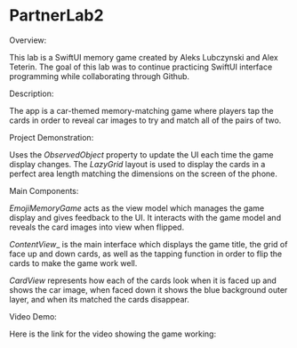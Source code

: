 # PartnerLab2

Overview:

This lab is a SwiftUI memory game created by Aleks Lubczynski and Alex Teterin. The goal of this lab was to continue practicing SwiftUI interface programming while collaborating through Github.

Description:

The app is a car-themed memory-matching game where players tap the cards in order to reveal car images to try and match all of the pairs of two.

Project Demonstration:

Uses the _ObservedObject_ property to update the UI each time the game display changes.
The _LazyGrid_ layout is used to display the cards in a perfect area length matching the dimensions on the screen of the phone.

Main Components:

_EmojiMemoryGame_ acts as the view model which manages the game display and gives feedback to the UI. It interacts with the game model and reveals the card images into view when flipped.

_ContentView__ is the main interface which displays the game title, the grid of face up and down cards, as well as the tapping function in order to flip the cards to make the game work well.

_CardView_ represents how each of the cards look when it is faced up and shows the car image, when faced down it shows the blue background outer layer, and when its matched the cards disappear. 

Video Demo: 

Here is the link for the video showing the game working: 
